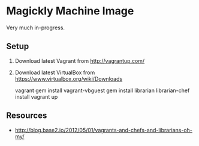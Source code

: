 # Magickly Machine Image

Very much in-progress.

## Setup

1. Download latest Vagrant from http://vagrantup.com/
2. Download latest VirtualBox from https://www.virtualbox.org/wiki/Downloads

    vagrant gem install vagrant-vbguest
    gem install librarian
    librarian-chef install
    vagrant up

## Resources

* http://blog.base2.io/2012/05/01/vagrants-and-chefs-and-librarians-oh-my/
